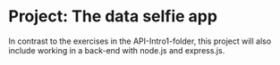 # Project: The data selfie app

In contrast to the exercises in the API-Intro1-folder, this 
project will also include working in a back-end with node.js and express.js.